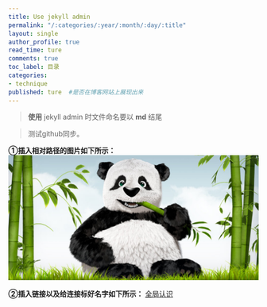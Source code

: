 ```yaml
---
title: Use jekyll admin
permalink: "/:categories/:year/:month/:day/:title"
layout: single
author_profile: true
read_time: ture
comments: true
toc_label: 目录
categories:
- technique
published: ture  #是否在博客网站上展现出来
---
```


>**使用**  jekyll admin  时文件命名要以 **md** 结尾

> 测试github同步。

**①插入相对路径的图片如下所示：**
![](/assets/images/panda.jpg)

**②插入链接以及给连接标好名字如下所示：**
[全局认识](https://ws1.sinaimg.cn/large/006tNc79ly1fs1n6a0vsbj30u01hcal9.jpg)
